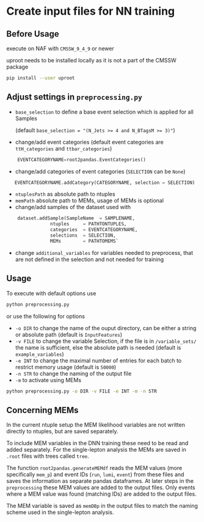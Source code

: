# Create input files for NN training

## Before Usage
execute on NAF with `CMSSW_9_4_9` or newer

uproot needs to be installed locally as it is not a part of the CMSSW package
```bash
pip install --user uproot
```

## Adjust settings in `preprocessing.py`
- `base_selection` to define a base event selection which is applied for all Samples 
   
   (default `base_selection = "(N_Jets >= 4 and N_BTagsM >= 3)"`)
- change/add event categories (default event categories are `ttH_categories` and `ttbar_categories`)
```python
	EVENTCATEGORYNAME=root2pandas.EventCategories()
```
- change/add categories of event categories (`SELECTION` can be `None`)
```python
   EVENTCATEGORYNAME.addCategory(CATEGORYNAME, selection = SELECTION)
 ``` 
- `ntuplesPath` as absolute path to ntuples
- `memPath` absolute path to MEMs, usage of MEMs is optional
- change/add samples of the dataset used with 
```python
	dataset.addSample(SampleName  = SAMPLENAME,
    			ntuples     = PATHTONTUPLES,
    			categories  = EVENTCATEGORYNAME,
    			selections  = SELECTION,
    			MEMs        = PATHTOMEMS`
```
- change `additional_variables` for variables needed to preprocess, that are not defined in the selection and not needed for training


## Usage
To execute with default options use
```bash
python preprocessing.py
```
or use the following for options
- `-o DIR` to change the name of the ouput directory, can be either a string or absolute path (default is `InputFeatures`)
- `-v FILE` to change the variable Selection, if the file is in `/variable_sets/` the name is sufficient, else the absolute path is needed (default is `example_variables`)
- `-e INT` to change the maximal number of entries for each batch to restrict memory usage (default is `50000`)
- `-n STR` to change the naming of the output file
- `-m` to activate using MEMs

```bash
python preprocessing.py -o DIR -v FILE -e INT -m -n STR
```

## Concerning MEMs
In the current ntuple setup the MEM likelihood variables are not written directly to ntuples, but are saved separately.

To include MEM variables in the DNN training these need to be read and added separately. For the single-lepton analysis the MEMs are saved in `.root` files with trees called `tree`.

The function `root2pandas.generateMEMdf` reads the MEM values (more specifically `mem_p`) and event IDs (`run`, `lumi`, `event`) from these files and saves the information as separate pandas dataframes.
At later steps in the `preprocessing` these MEM values are added to the output files. Only events where a MEM value was found (matching IDs) are added to the output files.

The MEM variable is saved as `memDBp` in the output files to match the naming scheme used in the single-lepton analysis.
